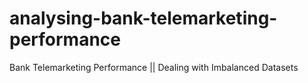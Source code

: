 # analysing-bank-telemarketing-performance
Bank Telemarketing Performance || Dealing with Imbalanced Datasets

